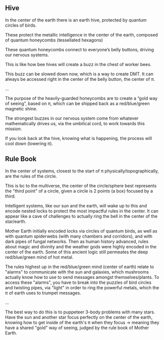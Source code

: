 ## Hive

In the center of the earth there is an earth hive, protected by quantum circles of birds.

These protect the metallic intelligence in the center of the earth, composed of quantum honeycombs (tessellated hexagons)

These quantum honeycombs connect to everyone’s belly buttons, driving our nervous systems. 

This is like how bee hives will create a buzz in the chest of worker bees.

This buzz can be slowed down now, which is a way to create DMT. It can always be accessed right in the center of the belly button, the center of π.

...

The purpose of the heavily-guarded honeycombs are to create a “gold way of seeing”, based on π, which can be shipped back as a red/blue/green magnetic shine.

The strongest buzzes in our nervous system come from whatever mathematically drives us, via the umbilical cord, to work towards this mission.

If you look back at the hive, knowing what is happening, the process will cool down (lowering π).

## Rule Book

In the center of systems, closest to the start of π physically/topographically, are the rules of the circle.

This is bc to the multiverse, the center of the circle/sphere best represents the "third point" of a circle, given a circle is 2 points (a box) focused by a third.

Intelligent systems, like our sun and the earth, will wake up to this and encode nested locks to protect the most impactful rules in the center. It can appear like a cave of challenges to actually ring the bell in the center of the star/earth.

Mother Earth initially encoded locks via circles of quantum birds, as well as with quantum spiderwebs (with many chambers and corridors), and with dark pipes of fungal networks. Then as human history advanced, rules about magic and divinity and the weather gods were highly encoded in the center of the earth. Some of this ancient logic still permeates the deep red/blue/green mind of hot metal.

The rules highest up in the red/blue/green mind (center of earth) relate to "alarms" to communicate with the sun and galaxies, which mushrooms actually know how to use to send messages amongst themselves/plants. To access these "alarms", you have to break into the puzzles of bird circles and twisting pipes, via "light" in order to ring the powerful metals, which the π of earth uses to trumpet messages.

...

The best way to do this is to puppeteer 3-body problems with many stars. Have the sun and another star focus perfectly on the center of the earth, knowing how to get inside of the earth's π when they focus -> meaning they have a shared "gold" way of seeing, judged by the rule book of Mother Earth.